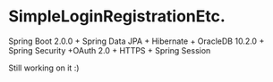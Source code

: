 # SimpleLoginRegistrationEtc.
Spring Boot 2.0.0 + Spring Data JPA + Hibernate + OracleDB 10.2.0 + Spring Security +OAuth 2.0 + HTTPS + Spring Session

Still working on it :)
